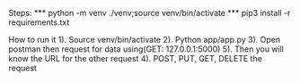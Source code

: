 Steps:
*** python -m venv ./venv;source venv/bin/activate
*** pip3 install -r requirements.txt

How to run it 
1). Source venv/bin/activate
2). Python app/app.py
3). Open postman then request for data using(GET: 127.0.0.1:5000)
5). Then you will know the URL for the other request
4). POST, PUT, GET, DELETE the request
